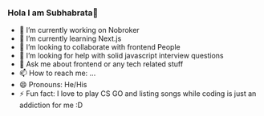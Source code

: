 ### Hola I am Subhabrata👋

- 🔭 I’m currently working on Nobroker
- 🌱 I’m currently learning Next.js
- 👯 I’m looking to collaborate with frontend People
- 🤔 I’m looking for help with solid javascript interview questions
- 💬 Ask me about frontend or any tech related stuff
- 📫 How to reach me: ...
- 😄 Pronouns: He/His
- ⚡ Fun fact: I love to play CS GO and listing songs while coding is just an addiction for me :D

